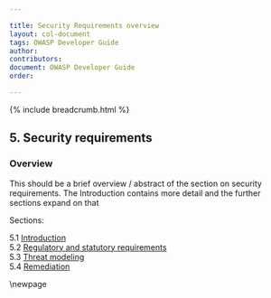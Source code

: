 ```yaml
---

title: Security Requirements overview
layout: col-document
tags: OWASP Developer Guide
author:
contributors:
document: OWASP Developer Guide
order:

---
```


{% include breadcrumb.html %}

## 5. Security requirements

### Overview

This should be a brief overview / abstract of the section on security requirements.
The Introduction contains more detail and the further sections expand on that

Sections:

5.1 [Introduction](#introduction-to-security-requirements)  
5.2 [Regulatory and statutory requirements](#regulatory-and-statutory-requirements)  
5.3 [Threat modeling](#threat-modeling)  
5.4 [Remediation](#remediation)  

\newpage
